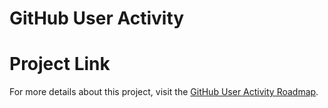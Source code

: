 # GitHub User Activity

# Project Link
For more details about this project, visit the [GitHub User Activity Roadmap](https://roadmap.sh/projects/github-user-activity).
